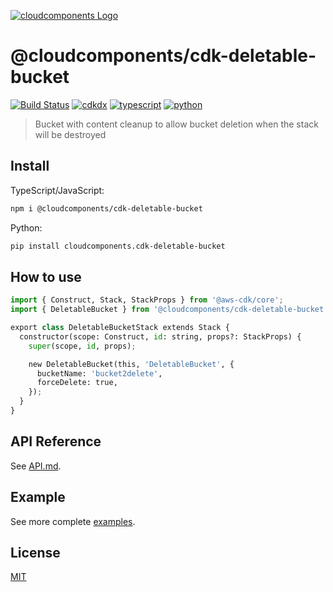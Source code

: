 [![cloudcomponents Logo](https://raw.githubusercontent.com/cloudcomponents/cdk-constructs/master/logo.png)](https://github.com/cloudcomponents/cdk-constructs)

# @cloudcomponents/cdk-deletable-bucket

[![Build Status](https://github.com/cloudcomponents/cdk-constructs/workflows/Build/badge.svg)](https://github.com/cloudcomponents/cdk-constructs/actions?query=workflow=Build)
[![cdkdx](https://img.shields.io/badge/buildtool-cdkdx-blue.svg)](https://github.com/hupe1980/cdkdx)
[![typescript](https://img.shields.io/badge/jsii-typescript-blueviolet.svg)](https://www.npmjs.com/package/@cloudcomponents/cdk-deletable-bucket)
[![python](https://img.shields.io/badge/jsii-python-blueviolet.svg)](https://pypi.org/project/cloudcomponents.cdk-deletable-bucket/)

> Bucket with content cleanup to allow bucket deletion when the stack will be destroyed

## Install

TypeScript/JavaScript:

```bash
npm i @cloudcomponents/cdk-deletable-bucket
```

Python:

```bash
pip install cloudcomponents.cdk-deletable-bucket
```

## How to use

```python
import { Construct, Stack, StackProps } from '@aws-cdk/core';
import { DeletableBucket } from '@cloudcomponents/cdk-deletable-bucket';

export class DeletableBucketStack extends Stack {
  constructor(scope: Construct, id: string, props?: StackProps) {
    super(scope, id, props);

    new DeletableBucket(this, 'DeletableBucket', {
      bucketName: 'bucket2delete',
      forceDelete: true,
    });
  }
}
```

## API Reference

See [API.md](https://github.com/cloudcomponents/cdk-constructs/tree/master/packages/cdk-deletable-bucket/API.md).

## Example

See more complete [examples](https://github.com/cloudcomponents/cdk-constructs/tree/master/examples).

## License

[MIT](https://github.com/cloudcomponents/cdk-constructs/tree/master/packages/cdk-deletable-bucket/LICENSE)
